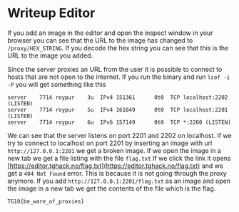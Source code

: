 # Writeup Editor
If you add an image in the editor and open the inspect window in your
browser you can see that the URL to the image has changed to `/proxy/HEX_STRING`.
If you decode the hex string you can see that this is the URL to the image you added.

Since the server proxies an URL from the user it is possible to connect to hosts
that are not open to the internet. If you run the binary and run `lsof -i -P`
you will get something like this

```
server    7714 roypur    3u  IPv4 151361      0t0  TCP localhost:2202 (LISTEN)
server    7714 roypur    5u  IPv4 161849      0t0  TCP localhost:2201 (LISTEN)
server    7714 roypur    6u  IPv6 157149      0t0  TCP *:2200 (LISTEN)
```

We can see that the server listens on port 2201 and 2202 on localhost.
If we try to connect to localhost on port 2201 by inserting an
image with url `http://127.0.0.1:2201` we get a broken image.
If we open the image in a new tab we get a file listing with the file `flag.txt`
If we click the link it opens [https://editor.tghack.no/flag.txt](https://editor.tghack.no/flag.txt)
and we get a `404 Not Found` error. This is because it is not going through the proxy anymore.
If you add `http://127.0.0.1:2201/flag.txt` as an image and open the image in a new tab we
get the contents of the file which is the flag.

`TG18{be_ware_of_proxies}`
